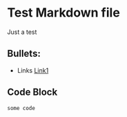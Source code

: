 # Test Markdown file

Just a test

## Bullets:
* Links [Link1](https://example.com)

## Code Block
```
some code
```